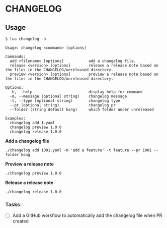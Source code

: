 # CHANGELOG



## Usage

```shell
$ lua changelog -h

Usage: changelog <command> [options]

Commands:
  add <filename> [options]           add a changelog file.
  release <version> [options]        release a release note based on the files in the CHANGELOG/unreleased directory.
  preview <version> [options]        preview a release note based on the files in the CHANGELOG/unreleased directory.

Options:
  -h, --help                         display help for command
  -m, --message (optional string)    changelog message
  -t, --type (optional string)       changelog type
  --pr (optional string)             changelog pr
  --folder (string default kong)     which folder under unreleased

Examples:
  changelog add 1.yaml
  changelog preview 1.0.0
  changelog release 1.0.0
```

**Add a changelog file**
```shell
./changelog add 1001.yaml -m 'add a feature' -t feature --pr 1001 --folder kong
```

**Preview a release note**
```shell
./changelog preview 1.0.0
```

**Release a release note**
```shell
./changelog release 1.0.0
```

### Tasks:

- [ ] Add a GitHub workflow to automatically add the changelog file when PR created
